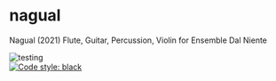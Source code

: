 # nagual
Nagual (2021) Flute, Guitar, Percussion, Violin for Ensemble Dal Niente

![testing](https://github.com/GregoryREvans/nagual/workflows/testing/badge.svg) <br />
[![Code style: black](https://img.shields.io/badge/code%20style-black-000000.svg)](https://github.com/python/black)
